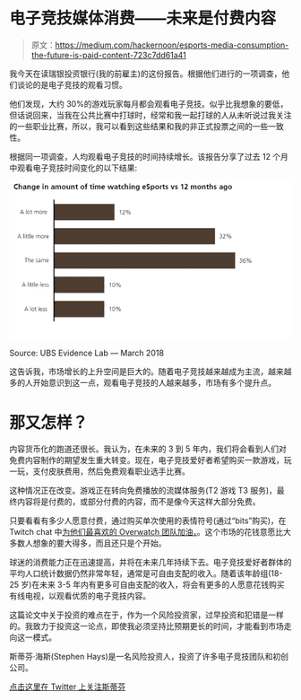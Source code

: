 # 电子竞技媒体消费——未来是付费内容

> 原文：<https://medium.com/hackernoon/esports-media-consumption-the-future-is-paid-content-723c7dd61a41>

我今天在读瑞银投资银行(我的前雇主)的这份报告。根据他们进行的一项调查，他们谈论的是电子竞技的观看习惯。

他们发现，大约 30%的游戏玩家每月都会观看电子竞技。似乎比我想象的要低，但话说回来，当我在公共比赛中打球时，经常和我一起打球的人从未听说过我关注的一些职业比赛，所以，我可以看到这些结果和我的非正式投票之间的一些一致性。

根据同一项调查，人均观看电子竞技的时间持续增长。该报告分享了过去 12 个月中观看电子竞技时间变化的以下结果:

![](img/8bbc26891714b4cad95c534da5a72ddd.png)

Source: UBS Evidence Lab — March 2018

这告诉我，市场增长的上升空间是巨大的。随着电子竞技越来越成为主流，越来越多的人开始意识到这一点，观看电子竞技的人越来越多，市场有多个提升点。

# 那又怎样？

内容货币化的跑道还很长。我认为，在未来的 3 到 5 年内，我们将会看到人们对免费内容制作的期望发生重大转变。现在，电子竞技爱好者希望购买一款游戏，玩一玩，支付皮肤费用，然后免费观看职业选手比赛。

这种情况正在改变。游戏正在转向免费播放的流媒体服务(T2 游戏 T3 服务)，最终内容将是付费的，或部分付费的内容，而不是像今天这样大部分免费。

只要看看有多少人愿意付费，通过购买单次使用的表情符号(通过“bits”购买)，在 Twitch chat 中[为他们最喜欢的 Overwatch 团队加油，](https://overwatchleague.com/en-us/news/21525182/ready-set-cheer)。这个市场的花钱意愿比大多数人想象的要大得多，而且还只是个开始。

球迷的消费能力正在迅速提高，并将在未来几年持续下去。电子竞技爱好者群体的平均人口统计数据仍然非常年轻，通常是可自由支配的收入。随着该年龄组(18-25 岁)在未来 3-5 年内有更多可自由支配的收入，将会有更多的人愿意花钱购买有线电视，以观看优质的电子竞技内容。

这篇论文中关于投资的难点在于，作为一个风险投资家，过早投资和犯错是一样的。我致力于投资这一论点，即使我必须坚持比预期更长的时间，才能看到市场走向这一模式。

斯蒂芬·海斯(Stephen Hays)是一名风险投资人，投资了许多电子竞技团队和初创公司。

[点击这里在 Twitter 上关注斯蒂芬](https://twitter.com/hazesyah)
